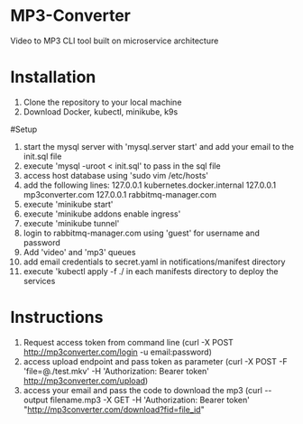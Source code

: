 # MP3-Converter
Video to MP3 CLI tool built on microservice architecture

# Installation
1. Clone the repository to your local machine
2. Download Docker, kubectl, minikube, k9s

#Setup
1. start the mysql server with 'mysql.server start' and add your email to the init.sql file
2. execute 'mysql -uroot < init.sql' to pass in the sql file
3. access host database using 'sudo vim /etc/hosts'
4. add the following lines:
     127.0.0.1 kubernetes.docker.internal
     127.0.0.1 mp3converter.com
     127.0.0.1 rabbitmq-manager.com
5. execute 'minikube start'
6. execute 'minikube addons enable ingress'
7. execute 'minikube tunnel'
8. login to rabbitmq-manager.com using 'guest' for username and password
9. Add 'video' and 'mp3' queues
10. add email credentials to secret.yaml in notifications/manifest directory
11. execute 'kubectl apply -f ./ in each manifests directory to deploy the services

# Instructions
1. Request access token from command line (curl -X POST http://mp3converter.com/login -u email:password)
2. access upload endpoint and pass token as parameter (curl -X POST -F 'file=@./test.mkv' -H 'Authorization: Bearer token' http://mp3converter.com/upload)
3. access your email and pass the code to download the mp3 (curl --output filename.mp3 -X GET -H 'Authorization: Bearer token' "http://mp3converter.com/download?fid=file_id"

